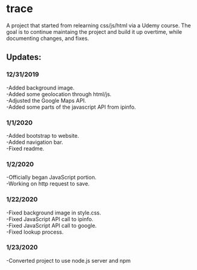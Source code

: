 # trace

A project that started from relearning css/js/html via a Udemy course. The goal
is to continue maintaing the project and build it up overtime, while documenting
changes, and fixes.

## Updates:

### 12/31/2019

-Added background image.<br>
-Added some geolocation through html/js.<br>
-Adjusted the Google Maps API.<br>
-Added some parts of the javascript API from ipinfo.<br>

### 1/1/2020

-Added bootstrap to website.<br>
-Added navigation bar.<br>
-Fixed readme.<br>

### 1/2/2020

-Officially began JavaScript portion. <br>
-Working on http request to save. <br>

### 1/22/2020

-Fixed background image in style.css. <br>
-Fixed JavaScript API call to ipinfo. <br>
-Fixed JavaScript API call to google. <br>
-Fixed lookup process. <br>

### 1/23/2020

-Converted project to use node.js server and npm 
